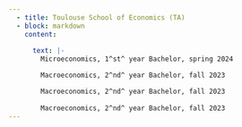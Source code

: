 ```yaml
---
  - title: Toulouse School of Economics (TA)
  - block: markdown
    content:
      
      text: |-
        Microeconomics, 1^st^ year Bachelor, spring 2024

        Macroeconomics, 2^nd^ year Bachelor, fall 2023

        Macroeconomics, 2^nd^ year Bachelor, fall 2023
  
        Macroeconomics, 2^nd^ year Bachelor, fall 2023
---
```

